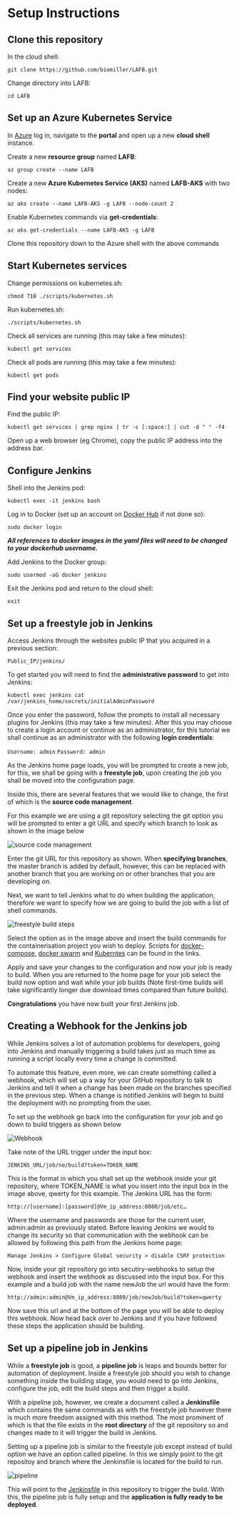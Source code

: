 # Setup Instructions

## Clone this repository

In the cloud shell:

`git clone https://github.com/biomiller/LAFB.git`

Change directory into LAFB:

`cd LAFB`

## Set up an Azure Kubernetes Service

In [Azure](https://azure.microsoft.com/en-gb/) log in, navigate to the **portal** and open up a new **cloud shell** instance. 

Create a new **resource group** named **LAFB**:

`az group create --name LAFB`

Create a new **Azure Kubernetes Service (AKS)** named **LAFB-AKS** with two nodes:

`az aks create --name LAFB-AKS -g LAFB --node-count 2`

Enable Kubernetes commands via **get-credentials**:

`az aks get-credentials --name LAFB-AKS -g LAFB`

Clone this repository down to the Azure shell with the above commands

## Start Kubernetes services

Change permissions on kubernetes.sh:

`chmod 710 ./scripts/kubernetes.sh`

Run kubernetes.sh:

`./scripts/kubernetes.sh`

Check all services are running (this may take a few minutes):

`kubectl get services`

Check all pods are running (this may take a few minutes):

`kubectl get pods`

## Find your website public IP

Find the public IP:

`kubectl get services | grep nginx | tr -s [:space:] | cut -d " " -f4`

Open up a web browser (eg Chrome), copy the public IP address into the address bar.

## Configure Jenkins

Shell into the Jenkins pod:

`kubectl exec -it jenkins bash`

Log in to Docker (set up an account on [Docker Hub](https://hub.docker.com/) if not done so):

`sudo docker login`

**_All references to docker images in the yaml files will need to be changed to your dockerhub username._**

Add Jenkins to the Docker group:

`sudo usermod -aG docker jenkins`

Exit the Jenkins pod and return to the cloud shell:

`exit`

## Set up a freestyle job in Jenkins
Access Jenkins through the websites public IP that you acquired in a previous section: 

`Public_IP/jenkins/`

To get started you will need to find the **administrative password** to get into Jenkins: 

`kubectl exec jenkins cat /var/jenkins_home/secrets/initialAdminPassword`

Once you enter the password, follow the prompts to install all necessary plugins for Jenkins (this may take a few minutes).
After this you may choose to create a login account or continue as an administrator, for this tutorial we shall continue as an administrator with the following **login credentials**:

`Username: admin`
`Password: admin`

As the Jenkins home page loads, you will be prompted to create a new job, for this, we shall be going with a **freestyle job**, upon creating the job you shall be moved into the configuration page.

Inside this, there are several features that we would like to change, the first of which is the **source code management**.

For this example we are using a git repository selecting the git option you will be prompted to enter a git URL and specify which branch to look as shown in the image below

![source code management](https://github.com/biomiller/LAFB/blob/readme/readme_images/scm.png)

Enter the git URL for this repository as shown. When **specifying branches**, the master branch is added by default, however, this can be replaced with another branch that you are working on or other branches that you are developing on.

Next, we want to tell Jenkins what to do when building the application, therefore we want to specify how we are going to build the job with a list of shell commands.

![freestyle build steps](https://github.com/biomiller/LAFB/blob/readme/readme_images/build-step.png)

Select the option as in the image above and insert the build commands for the containerisation project you wish to deploy. Scripts for [docker-compose](https://github.com/biomiller/LAFB/blob/master/scripts/compose.sh), [docker swarm](https://github.com/biomiller/LAFB/blob/master/scripts/swarm.sh) and [Kuberntes](https://github.com/biomiller/LAFB/blob/master/scripts/kubernetes.sh) can be found in the links. 

Apply and save your changes to the configuration and now your job is ready to build. When you are returned to the home page for your job select the build now option and wait while your job builds (Note first-time builds will take significantly longer due download times compared than future builds).

**Congratulations** you have now built your first Jenkins job.

## Creating a Webhook for the Jenkins job

While Jenkins solves a lot of automation problems for developers, going into Jenkins and manually triggering a build takes just as much time as running a script locally every time a change is committed.

To automate this feature, even more, we can create something called a webhook, which will set up a way for your GitHub repository to talk to Jenkins and tell it when a change has been made on the branches specified in the previous step. When a change is notified Jenkins will begin to build the deployment with no prompting from the user.

To set up the webhook go back into the configuration for your job and go down to build triggers as shown below

![Webhook](https://github.com/biomiller/LAFB/blob/readme/readme_images/token.png)

Take note of the URL trigger under the input box:

`JENKINS_URL/job/ne/build?token=TOKEN_NAME`

This is the format in which you shall set up the webhook inside your git repository, where TOKEN_NAME is what you insert into the input box in the image above, qwerty for this example. The Jenkins URL has the form: 

`http://[username]:[password]@Vm_ip_address:8080/job/etc…`

Where the username and passwords are those for the current user, admin:admin as previously stated.
Before leaving Jenkins we would to change its security so that communication with the webhook can be allowed by following this path from the Jenkins home page: 

`Manage Jenkins > Configure Global security > disable CSRF protection`

Now, inside your git repository go into secutiry-webhooks to setup the webhook and insert the webhook as discussed into the input box. For this example and a build job with the name newJob the url would have the form: 

 `http://admin:admin@Vm_ip_address:8080/job/newJob/build?token=qwerty`

Now save this url and at the bottom of the page you will be able to deploy this webhook. Now head back over to Jenkins and if you have followed these steps the application should be building.


## Set up a pipeline job in Jenkins

While a **freestyle job** is good, a **pipeline job** is leaps and bounds better for automation of deployment. Inside a freestyle job should you wish to change something inside the building stage, you would need to go into Jenkins, configure the job, edit the build steps and then trigger a build. 

With a pipeline job, however, we create a document called a **Jenkinsfile** which contains the same commands as with the freestyle job however there is much more freedom assigned with this method. The most prominent of which is that the file exists in the **root directory** of the git repository so and changes made to it will trigger the build in Jenkins. 

Setting up a pipeline job is similar to the freestyle job except instead of build option we have an option called pipeline. In this we simply point to the git repositoy and branch where the Jenkinsfile is located for the build to run.

![pipeline](https://github.com/biomiller/LAFB/blob/readme/readme_images/pipeline.png)

This will point to the [Jenkinsfile](https://github.com/biomiller/LAFB/blob/master/Jenkinsfile) in this repository to trigger the build. With this, the pipeline job is fully setup and the **application is fully ready to be deployed**.

